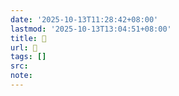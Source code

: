 ```yaml
---
date: '2025-10-13T11:28:42+08:00'
lastmod: '2025-10-13T13:04:51+08:00'
title: 󰞓
url: 󰞓
tags: []
src:
note:
---
```

